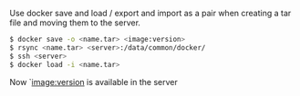 Use docker save and load / export and import as a pair when creating a tar file and moving them to the server.

```bash
$ docker save -o <name.tar> <image:version>
$ rsync <name.tar> <server>:/data/common/docker/
$ ssh <server>
$ docker load -i <name.tar>
```

Now `<image:version> is available in the server

